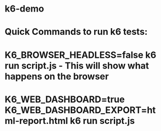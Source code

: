 # k6-demo

# Quick Commands to run k6 tests:

# K6_BROWSER_HEADLESS=false k6 run script.js - This will show what happens on the browser

# K6_WEB_DASHBOARD=true K6_WEB_DASHBOARD_EXPORT=html-report.html k6 run script.js
